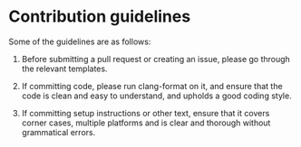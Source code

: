 # Contribution guidelines

Some of the guidelines are as follows:

1. Before submitting a pull request or creating an issue, please go through the relevant templates.

2. If committing code, please run clang-format on it, and ensure that the code is clean and easy to understand, and upholds a good coding style.

3. If committing setup instructions or other text, ensure that it covers corner cases, multiple platforms and is clear and thorough without grammatical errors.
